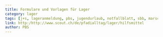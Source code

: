 ```yaml
---
title: Formulare und Vorlagen für Lager
category: lager
tags: [j+s, lageranmeldung, pbs, jugendurlaub, notfallblatt, sbb, marschzeitberechnung]
link: http:/http://www.scout.ch/de/pfadialltag/lager/hilfsmittel
author: PBS
---
```

